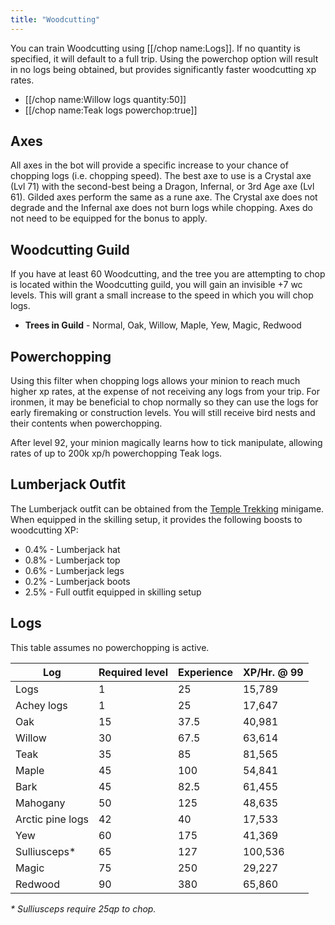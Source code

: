 ```yaml
---
title: "Woodcutting"
---
```


You can train Woodcutting using [[/chop name\:Logs]]. If no quantity is specified, it will default to a full trip. Using the powerchop option will result in no logs being obtained, but provides significantly faster woodcutting xp rates.

- [[/chop name\:Willow logs quantity\:50]]
- [[/chop name\:Teak logs powerchop\:true]]

## Axes

All axes in the bot will provide a specific increase to your chance of chopping logs (i.e. chopping speed). The best axe to use is a Crystal axe (Lvl 71) with the second-best being a Dragon, Infernal, or 3rd Age axe (Lvl 61). Gilded axes perform the same as a rune axe. The Crystal axe does not degrade and the Infernal axe does not burn logs while chopping. Axes do not need to be equipped for the bonus to apply.

## Woodcutting Guild

If you have at least 60 Woodcutting, and the tree you are attempting to chop is located within the Woodcutting guild, you will gain an invisible +7 wc levels. This will grant a small increase to the speed in which you will chop logs.

- **Trees in Guild** - Normal, Oak, Willow, Maple, Yew, Magic, Redwood

## Powerchopping

Using this filter when chopping logs allows your minion to reach much higher xp rates, at the expense of not receiving any logs from your trip. For ironmen, it may be beneficial to chop normally so they can use the logs for early firemaking or construction levels. You will still receive bird nests and their contents when powerchopping.

After level 92, your minion magically learns how to tick manipulate, allowing rates of up to 200k xp/h powerchopping Teak logs.

## Lumberjack Outfit

The Lumberjack outfit can be obtained from the [Temple Trekking](https://wiki.oldschool.gg/minigames/temple-trekking) minigame. When equipped in the skilling setup, it provides the following boosts to woodcutting XP:

- 0.4% - Lumberjack hat
- 0.8% - Lumberjack top
- 0.6% - Lumberjack legs
- 0.2% - Lumberjack boots
- 2.5% - Full outfit equipped in skilling setup

## Logs

This table assumes no powerchopping is active.

| Log              | Required level | Experience | XP/Hr. @ 99 |
| ---------------- | -------------- | ---------- | ----------- |
| Logs             | 1              | 25         | 15,789      |
| Achey logs       | 1              | 25         | 17,647      |
| Oak              | 15             | 37.5       | 40,981      |
| Willow           | 30             | 67.5       | 63,614      |
| Teak             | 35             | 85         | 81,565      |
| Maple            | 45             | 100        | 54,841      |
| Bark             | 45             | 82.5       | 61,455      |
| Mahogany         | 50             | 125        | 48,635      |
| Arctic pine logs | 42             | 40         | 17,533      |
| Yew              | 60             | 175        | 41,369      |
| Sulliusceps\*    | 65             | 127        | 100,536     |
| Magic            | 75             | 250        | 29,227      |
| Redwood          | 90             | 380        | 65,860      |

_\* Sulliusceps require 25qp to chop._
